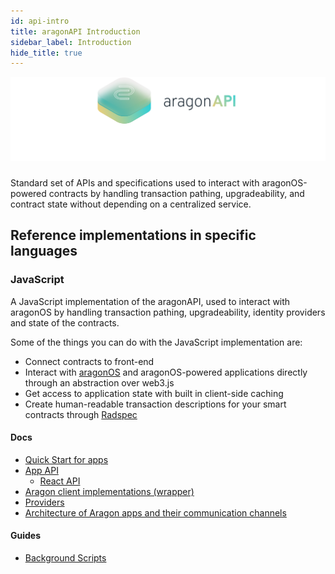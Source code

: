 ```yaml
---
id: api-intro
title: aragonAPI Introduction
sidebar_label: Introduction
hide_title: true
---
```


![](/docs/assets/brand/aragonapi.png)

#####

Standard set of APIs and specifications used to interact with aragonOS-powered contracts by handling transaction pathing, upgradeability, and contract state without depending on a centralized service.

## Reference implementations in specific languages

### JavaScript

A JavaScript implementation of the aragonAPI, used to interact with aragonOS by handling transaction pathing, upgradeability, identity providers and state of the contracts.

Some of the things you can do with the JavaScript implementation are:

- Connect contracts to front-end
- Interact with [aragonOS](os-intro.md) and aragonOS-powered applications directly through an abstraction over web3.js
- Get access to application state with built in client-side caching
- Create human-readable transaction descriptions for your smart contracts through [Radspec](human-readable-txs.md)

#### Docs

- [Quick Start for apps](js-ref-quick-start.md)
- [App API](js-ref-api.md)
  - [React API](js-ref-react.md)
- [Aragon client implementations (wrapper)](js-ref-wrapper.md)
- [Providers](js-ref-providers.md)
- [Architecture of Aragon apps and their communication channels](js-ref-architecture.md)

#### Guides

- [Background Scripts](js-guide-bg-scripts.md)
